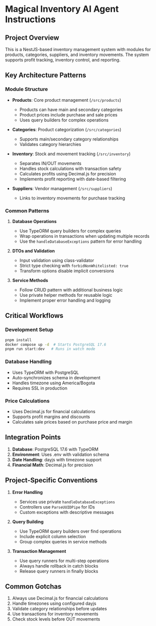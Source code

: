 # Magical Inventory AI Agent Instructions

## Project Overview

This is a NestJS-based inventory management system with modules for products, categories, suppliers, and inventory movements. The system supports profit tracking, inventory control, and reporting.

## Key Architecture Patterns

### Module Structure

- **Products**: Core product management (`/src/products`)
  - Products can have main and secondary categories
  - Product prices include purchase and sale prices
  - Uses query builders for complex operations

- **Categories**: Product categorization (`/src/categories`)
  - Supports main/secondary category relationships
  - Validates category hierarchies

- **Inventory**: Stock and movement tracking (`/src/inventory`)
  - Separates IN/OUT movements
  - Handles stock calculations with transaction safety
  - Calculates profits using Decimal.js for precision
  - Implements profit reporting with date-based filtering

- **Suppliers**: Vendor management (`/src/suppliers`)
  - Links to inventory movements for purchase tracking

### Common Patterns

1. **Database Operations**
   - Use TypeORM query builders for complex queries
   - Wrap operations in transactions when updating multiple records
   - Use the `handleDatabaseExceptions` pattern for error handling

2. **DTOs and Validation**
   - Input validation using class-validator
   - Strict type checking with `forbidNonWhitelisted: true`
   - Transform options disable implicit conversions

3. **Service Methods**
   - Follow CRUD pattern with additional business logic
   - Use private helper methods for reusable logic
   - Implement proper error handling and logging

## Critical Workflows

### Development Setup

```bash
pnpm install
docker compose up -d  # Starts PostgreSQL 17.6
pnpm run start:dev   # Runs in watch mode
```

### Database Handling

- Uses TypeORM with PostgreSQL
- Auto-synchronizes schema in development
- Handles timezone using America/Bogota
- Requires SSL in production

### Price Calculations

- Uses Decimal.js for financial calculations
- Supports profit margins and discounts
- Calculates sale prices based on purchase price and margin

## Integration Points

1. **Database**: PostgreSQL 17.6 with TypeORM
2. **Environment**: Uses .env with validation schema
3. **Date Handling**: dayjs with timezone support
4. **Financial Math**: Decimal.js for precision

## Project-Specific Conventions

1. **Error Handling**
   - Services use private `handleDatabaseExceptions`
   - Controllers use `ParseUUIDPipe` for IDs
   - Custom exceptions with descriptive messages

2. **Query Building**
   - Use TypeORM query builders over find operations
   - Include explicit column selection
   - Group complex queries in service methods

3. **Transaction Management**
   - Use query runners for multi-step operations
   - Always handle rollback in catch blocks
   - Release query runners in finally blocks

## Common Gotchas

1. Always use Decimal.js for financial calculations
2. Handle timezones using configured dayjs
3. Validate category relationships before updates
4. Use transactions for inventory movements
5. Check stock levels before OUT movements
